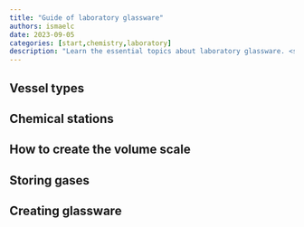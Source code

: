 ```yaml
---
title: "Guide of laboratory glassware"
authors: ismaelc
date: 2023-09-05
categories: [start,chemistry,laboratory]
description: "Learn the essential topics about laboratory glassware. <strong>Essential</strong> to learn to be a chemist."
---
```


## Vessel types

## Chemical stations

## How to create the volume scale

## Storing gases

## Creating glassware
